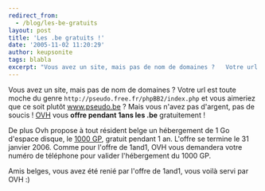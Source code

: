 ```yaml
---
redirect_from:
  - /blog/les-be-gratuits
layout: post
title: 'Les .be gratuits !'
date: '2005-11-02 11:20:29'
author: keupsonite
tags: blabla
excerpt: "Vous avez un site, mais pas de nom de domaines ?   Votre url est toute moche du genre `http://pseudo.free.fr/phpBB2/index.php` et vous aimeriez que ce soit plutôt www.pseudo.be ?   Mais vous n'avez pas d'argent, pas de soucis ! [OVH](http://www.ovh.com/be/) vous **offre pendant 1ans les .be** gratuitement !  \n  \nDe plus Ovh propose à tout      …"
---
```


Vous avez un site, mais pas de nom de domaines ?   Votre url est toute moche du genre `http://pseudo.free.fr/phpBB2/index.php` et vous aimeriez que ce soit plutôt www.pseudo.be ?   Mais vous n'avez pas d'argent, pas de soucis ! [OVH](http://www.ovh.com/be/) vous **offre pendant 1ans les .be** gratuitement !

De plus Ovh propose à tout résident belge un hébergement de 1 Go d'espace disque, le [1000 GP](http://www.ovh.com/be/hebergement.xml), gratuit pendant 1 an.   L'offre se termine le 31 janvier 2006. Comme pour l'offre de 1and1, OVH vous demandera votre numéro de téléphone pour valider l'hébergement du 1000 GP.

Amis belges, vous avez été renié par l'offre de 1and1, vous voilà servi par OVH :)
